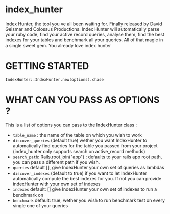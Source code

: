 # index_hunter
Index Hunter, the tool you ve all been waiting for. Finally released by David Geismar and Colossus Productions.
Index Hunter will automatically parse your ruby code, find your active record queries, analyse them, find the best indexes for your tables and benchmark all your queries.
All of that magic in a single sweet gem. 
You already love index hunter

# GETTING STARTED 
`IndexHunter::IndexHunter.new(options).chase`

# WHAT CAN YOU PASS AS OPTIONS ?
This is a list of options you can pass to the IndexHunter class :
- `table_name` : the name of the table on which you wish to work
- `discover_queries` (default true) wether you want IndexHunter to automatically find queries for the table you passed from your project (index_hunter only supports search on active_record methods)
- `search_path`: Rails.root.join("app") : defaults to your rails app root path, you can pass a different path if you wish.
- `queries` default [], give IndexHunter your own set of queries as lambdas 
- `discover_indexes` (default to true) if you want to let IndexHunter automatically compute the best indexes for you. If not you can provide indexHunter with your own set of indexes
- `indexes` default: [] give IndexHunter your own set of indexes to run a benchmark on
- `benchmark` default: true, wether you wish to run benchmark test on every single one of your queries


